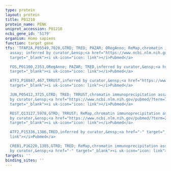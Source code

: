 ```yaml
---
type: protein
layout: protein
title: P01210
protein_name: PENK
uniprot_accession: P01210
ncbi_gene_id: '5179'
organism: Homo sapiens
function: target gene
tfs: 'TFAP2A,P05549,7020,GTRD; TRED; PAZAR; ORegAnno; ReMap,chromatin immunoprecipitation
  assay; inferred by curator,&ensp;<a href="https://www.ncbi.nlm.nih.gov/pubmed/?term=18971253%5Buid%5D"
  target="_blank"><i uk-icon="icon: link"></i>Pubmed</a>

  FOS,P01100,2353,ORegAnno; PAZAR; TRED,inferred by curator,&ensp;<a href="https://www.ncbi.nlm.nih.gov/pubmed/?term=18971253%5Buid%5D"
  target="_blank"><i uk-icon="icon: link"></i>Pubmed</a>

  ATF3,P18847,467,TRRUST,inferred by curator,&ensp;<a href="https://www.ncbi.nlm.nih.gov/pubmed/?term=7935470%5Buid%5D"
  target="_blank"><i uk-icon="icon: link"></i>Pubmed</a>

  JUN,P05412,3725,GTRD; TRED; TRRUST,chromatin immunoprecipitation assay; inferred
  by curator,&ensp;<a href="https://www.ncbi.nlm.nih.gov/pubmed/?term=7935470%5Buid%5D"
  target="_blank"><i uk-icon="icon: link"></i>Pubmed</a>

  REST,Q13127,5978,GTRD; TRRUST; ReMap,chromatin immunoprecipitation assay; inferred
  by curator,&ensp;<a href="https://www.ncbi.nlm.nih.gov/pubmed/?term=21832040%5Buid%5D"
  target="_blank"><i uk-icon="icon: link"></i>Pubmed</a>

  ATF2,P15336,1386,TRED,inferred by curator,&ensp;<a href="-" target="_blank"><i uk-icon="icon:
  link"></i>Pubmed</a>

  CREB1,P16220,1385,GTRD; TRED; ReMap,chromatin immunoprecipitation assay; inferred
  by curator,&ensp;<a href="-" target="_blank"><i uk-icon="icon: link"></i>Pubmed</a>'
targets: ''
binding_sites: ''
---
```


